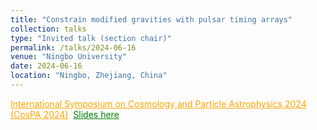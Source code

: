 ```yaml
---
title: "Constrain modified gravities with pulsar timing arrays"
collection: talks
type: "Invited talk (section chair)"
permalink: /talks/2024-06-16
venue: "Ningbo University"
date: 2024-06-16
location: "Ningbo, Zhejiang, China"
---
```

<a href="https://indico.itp.ac.cn/event/198/overview" style="color: orange; text-decoration: underline;">International Symposium on Cosmology and Particle Astrophysics 2024 (CosPA 2024)</a>&nbsp;
<a href="./slides/2024-06-16.pdf" style="color: green; text-decoration: underline;">Slides here</a>